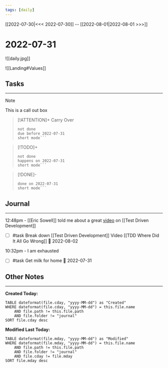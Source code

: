 ```yaml
---
tags: [daily]
---
```

[[2022-07-30|<<< 2022-07-30]]  --  [[2022-08-01|2022-08-01 >>>]]
# 2022-07-31
![[daily.jpg]]

![[Landing#Values]]
## Tasks
---

> [!NOTE]
> This is a call out box

> [!ATTENTION]+ Carry Over
> ```tasks
> not done
> due before 2022-07-31
> short mode```

> [!TODO]+
> ```tasks
> not done
> happens on 2022-07-31
> short mode```

> [!DONE]-
> ```tasks
> done on 2022-07-31
> short mode```

## Journal
---

12:48pm - [[Eric Sowell]] told me about a great [video](https://www.youtube.com/watch?v=EZ05e7EMOLM) on [[Test Driven Development]]
- [ ] #task Break down [[Test Driven Development]] Video [[TDD Where Did It All Go Wrong]] 📅 2022-08-02

10:32pm - I am exhausted

- [ ] #task Get milk for home 📅 2022-07-31

## Other Notes
---


**Created Today:**
```dataview
TABLE dateformat(file.cday, "yyyy-MM-dd") as "Created"
WHERE dateformat(file.cday, "yyyy-MM-dd") = this.file.name 
	AND file.path != this.file.path
	AND file.folder != "journal"
SORT file.cday desc 
```

**Modified Last Today:**
```dataview
TABLE dateformat(file.mday, "yyyy-MM-dd") as "Modified"
WHERE dateformat(file.mday, "yyyy-MM-dd") = this.file.name 
	AND file.path != this.file.path
	AND file.folder != "journal"
	AND file.cday != file.mday
SORT file.mday desc 
```